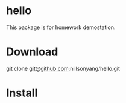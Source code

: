 # hello
This package is for homework demostation.

# Download
git clone git@github.com:nillsonyang/hello.git

# Install

